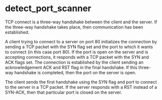 # detect_port_scanner

TCP connect is a three-way handshake between the client and the server. If the three-way handshake takes place, then communication has been established.

A client trying to connect to a server on port 80 initializes the connection by sending a TCP packet with the SYN flag set and the port to which it wants to connect (in this case port 80). If the port is open on the server and is accepting connections, it responds with a TCP packet with the SYN and ACK flags set. The connection is established by the client sending an acknowledgement ACK and RST flag in the final handshake. If this three-way handshake is completed, then the port on the server is open.

The client sends the first handshake using the SYN flag and port to connect to the server in a TCP packet. If the server responds with a RST instead of a SYN-ACK, then that particular port is closed on the server.
